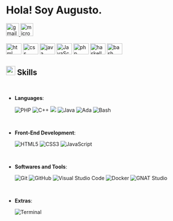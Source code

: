 <!-- welcome message -->

# Hola! Soy Augusto.

<!-- badge -->
<div>
  <a href="mailto:aguferrari100@gmail.com" target="_blank">
    <img
      height="35"
      alt="gmail logo"
      src="https://img.shields.io/static/v1?message=Email&logo=gmail&label=&color=A084DC&logoColor=white&labelColor=&style=for-the-badge"
    />
  </a>
  <a href="https://augustoferrari1.github.io/Portfolio-2024/" target="_blank">
    <img
      height="35"
      alt="microsoft-outlook logo"
      src="https://img.shields.io/static/v1?message=Website&logo=microsoft-outlook&label=&color=7F167F&logoColor=white&labelColor=&style=for-the-badge"
    />
  </a>
</div>

<br/>



<div> 
  <img height="30" width="42" alt="html logo" src="https://cdn.jsdelivr.net/gh/devicons/devicon/icons/html5/html5-plain.svg" />
  <img height="30" width="42" alt="css logo" src="https://cdn.jsdelivr.net/gh/devicons/devicon/icons/css3/css3-plain.svg" /> 
  <img height="30" width="42" alt="java logo" src="https://cdn.jsdelivr.net/gh/devicons/devicon/icons/java/java-original.svg" /> 
  <img height="30" width="42" alt="JavaScript logo" src="https://cdn.jsdelivr.net/gh/devicons/devicon/icons/javascript/javascript-original.svg" />
  <img height="30" width="42" alt="php logo" src="https://cdn.jsdelivr.net/gh/devicons/devicon/icons/php/php-original.svg" />
 <img height="30" width="42" alt="haskell logo" src="https://cdn.jsdelivr.net/gh/devicons/devicon/icons/haskell/haskell-original.svg" />
 <img height="30" width="42" alt="bash logo" src="https://cdn.jsdelivr.net/gh/devicons/devicon/icons/bash/bash-original.svg" />
</div>

## <img src="https://media2.giphy.com/media/QssGEmpkyEOhBCb7e1/giphy.gif?cid=ecf05e47a0n3gi1bfqntqmob8g9aid1oyj2wr3ds3mg700bl&rid=giphy.gif" width ="25"><b> Skills</b>
<br>

<p align="center">

- **Languages**:
    
  ![PHP](https://img.shields.io/badge/PHP-%23777BB4.svg?style=for-the-badge&logo=php&logoColor=white)
  ![C++](https://img.shields.io/badge/C++%20-%2300599C.svg?style=for-the-badge&logo=c%2B%2B&logoColor=white)
  ![](https://img.shields.io/badge/C-%2300599C.svg?style=for-the-badge&logo=c&logoColor=white)
  ![Java](https://img.shields.io/badge/Java-%23ED8B00.svg?style=for-the-badge&logo=java&logoColor=white)
  ![Ada](https://img.shields.io/badge/Ada-%23A9225C.svg?style=for-the-badge)
  ![Bash](https://img.shields.io/badge/Bash-%234EAA25.svg?style=for-the-badge&logo=gnubash&logoColor=white)

<br>   
    
- **Front-End Development**:

   ![HTML5](https://img.shields.io/badge/HTML5%20-%23E34F26.svg?style=for-the-badge&logo=html5&logoColor=white)
   ![CSS3](https://img.shields.io/badge/CSS3%20-%231572B6.svg?style=for-the-badge&logo=css3&logoColor=white)
   ![JavaScript](https://img.shields.io/badge/JavaScript%20-%23F7DF1E.svg?style=for-the-badge&logo=javascript&logoColor=black)

<br>

- **Softwares and Tools**:

    ![Git](https://img.shields.io/badge/git-%23F05033.svg?style=for-the-badge&logo=git&logoColor=white)
    ![GitHub](https://img.shields.io/badge/github-%23121011.svg?style=for-the-badge&logo=github&logoColor=white)
    ![Visual Studio Code](https://img.shields.io/badge/Visual%20Studio%20Code-0078d7.svg?style=for-the-badge&logo=visualstudiocode&logoColor=white)
    ![Docker](https://img.shields.io/badge/Docker-%230db7ed.svg?style=for-the-badge&logo=docker&logoColor=white)
    ![GNAT Studio](https://img.shields.io/badge/GNAT%20Studio-%23005F87.svg?style=for-the-badge&logoColor=white)

<br>

- **Extras**:

    ![Terminal](https://img.shields.io/badge/Terminal-%23054020?style=for-the-badge&logo=gnu-bash&logoColor=white) 


</p>

